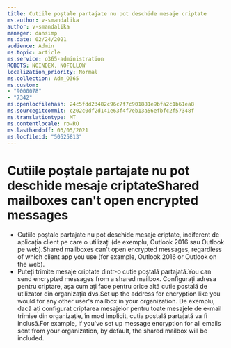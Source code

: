 ```yaml
---
title: Cutiile poștale partajate nu pot deschide mesaje criptate
ms.author: v-smandalika
author: v-smandalika
manager: dansimp
ms.date: 02/24/2021
audience: Admin
ms.topic: article
ms.service: o365-administration
ROBOTS: NOINDEX, NOFOLLOW
localization_priority: Normal
ms.collection: Adm_O365
ms.custom:
- "9000078"
- "7342"
ms.openlocfilehash: 24c5fdd23482c96c7f7c901881e9bfa2c1b61ea8
ms.sourcegitcommit: c202c0df2d141e63f4f7eb13a56efbfc2f57348f
ms.translationtype: MT
ms.contentlocale: ro-RO
ms.lasthandoff: 03/05/2021
ms.locfileid: "50525813"
---
```

# <a name="shared-mailboxes-cant-open-encrypted-messages"></a><span data-ttu-id="29d63-102">Cutiile poștale partajate nu pot deschide mesaje criptate</span><span class="sxs-lookup"><span data-stu-id="29d63-102">Shared mailboxes can't open encrypted messages</span></span>

- <span data-ttu-id="29d63-103">Cutiile poștale partajate nu pot deschide mesaje criptate, indiferent de aplicația client pe care o utilizați (de exemplu, Outlook 2016 sau Outlook pe web).</span><span class="sxs-lookup"><span data-stu-id="29d63-103">Shared mailboxes can't open encrypted messages, regardless of which client app you use (for example, Outlook 2016 or Outlook on the web).</span></span>
- <span data-ttu-id="29d63-104">Puteți trimite mesaje criptate dintr-o cutie poștală partajată.</span><span class="sxs-lookup"><span data-stu-id="29d63-104">You can send encrypted messages from a shared mailbox.</span></span> <span data-ttu-id="29d63-105">Configurați adresa pentru criptare, așa cum ați face pentru orice altă cutie poștală de utilizator din organizația dvs.</span><span class="sxs-lookup"><span data-stu-id="29d63-105">Set up the address for encryption like you would for any other user's mailbox in your organization.</span></span> <span data-ttu-id="29d63-106">De exemplu, dacă ați configurat criptarea mesajelor pentru toate mesajele de e-mail trimise din organizație, în mod implicit, cutia poștală partajată va fi inclusă.</span><span class="sxs-lookup"><span data-stu-id="29d63-106">For example, if you've set up message encryption for all emails sent from your organization, by default, the shared mailbox will be included.</span></span>
